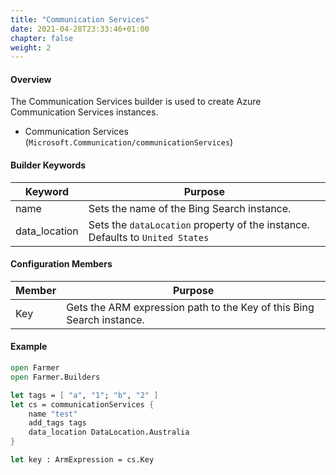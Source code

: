 ```yaml
---
title: "Communication Services"
date: 2021-04-28T23:33:46+01:00
chapter: false
weight: 2
---
```


#### Overview
The Communication Services builder is used to create Azure Communication Services instances.

* Communication Services (`Microsoft.Communication/communicationServices`)

#### Builder Keywords
| Keyword | Purpose |
|-|-|
| name | Sets the name of the Bing Search instance. |
| data_location | Sets the `dataLocation` property of the instance. Defaults to `United States` |

#### Configuration Members

| Member | Purpose |
|-|-|
| Key | Gets the ARM expression path to the Key of this Bing Search instance. |

#### Example
```fsharp
open Farmer
open Farmer.Builders

let tags = [ "a", "1"; "b", "2" ]
let cs = communicationServices {
    name "test"
    add_tags tags
    data_location DataLocation.Australia
}

let key : ArmExpression = cs.Key
```